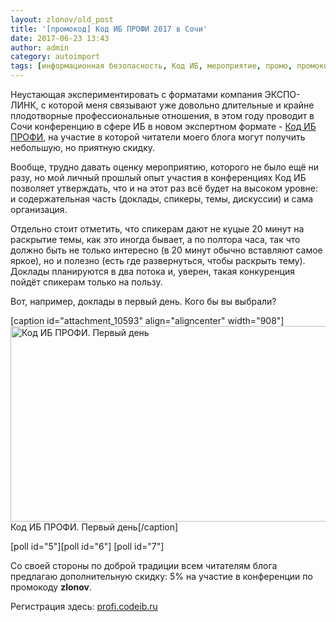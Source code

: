 ```yaml
---
layout: zlonov/old_post
title: '[промокод] Код ИБ ПРОФИ 2017 в Сочи'
date: 2017-06-23 13:43
author: admin
category: autoimport
tags: [информационная безопасность, Код ИБ, мероприятие, промо, промокод, скидка]
---
```

Неустающая экспериментировать с форматами компания ЭКСПО-ЛИНК, с которой меня связывают уже довольно длительные и крайне плодотворные профессиональные отношения, в этом году проводит в Сочи конференцию в сфере ИБ в новом экспертном формате - <a href="https://profi.codeib.ru/?utm_source=Aleksey_Komarov&amp;utm_medium=post&amp;utm_campaign=Kod_IB_Profi">Код ИБ ПРОФИ</a>, на участие в которой читатели моего блога могут получить небольшую, но приятную скидку.

Вообще, трудно давать оценку мероприятию, которого не было ещё ни разу, но мой личный прошлый опыт участия в конференциях Код ИБ позволяет утверждать, что и на этот раз всё будет на высоком уровне: и содержательная часть (доклады, спикеры, темы, дискуссии) и сама организация.

Отдельно стоит отметить, что спикерам дают не куцые 20 минут на раскрытие темы, как это иногда бывает, а по полтора часа, так что должно быть не только интересно (в 20 минут обычно вставляют самое яркое), но и полезно (есть где развернуться, чтобы раскрыть тему). Доклады планируются в два потока и, уверен, такая конкуренция пойдёт спикерам только на пользу.

Вот, например, доклады в первый день. Кого бы вы выбрали?

[caption id="attachment_10593" align="aligncenter" width="908"]<a href="/assets/uploads/Код-ИБ-ПРОФИ.-Первый-день.jpg"><img class="size-full wp-image-10593" src="/assets/uploads/Код-ИБ-ПРОФИ.-Первый-день.jpg" alt="Код ИБ ПРОФИ. Первый день" width="908" height="313"/></a> Код ИБ ПРОФИ. Первый день[/caption]

[poll id="5"][poll id="6"]&nbsp;[poll id="7"]

Со своей стороны по доброй традиции всем читателям блога предлагаю дополнительную скидку: 5% на участие в конференции по промокоду <strong>zlonov</strong>.

Регистрация здесь:&nbsp;<a href="http://profi.codeib.ru?utm_source=Aleksey_Komarov&amp;utm_medium=post&amp;utm_campaign=Kod_IB_Profi">profi.codeib.ru</a>
